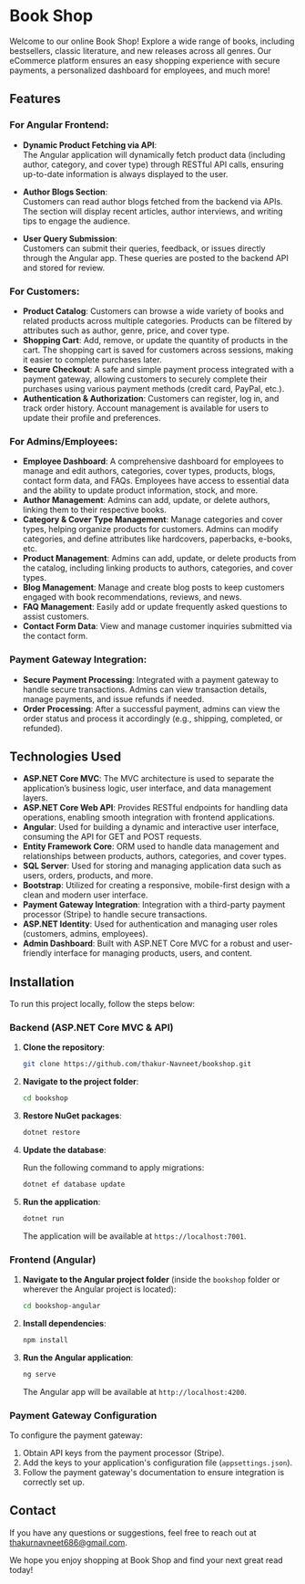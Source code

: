

# Book Shop
Welcome to our online Book Shop! Explore a wide range of books, including bestsellers, classic literature, and new releases across all genres. Our eCommerce platform ensures an easy shopping experience with secure payments, a personalized dashboard for employees, and much more!

## Features

### For Angular Frontend:

-   **Dynamic Product Fetching via API**:  
    The Angular application will dynamically fetch product data (including author, category, and cover type) through RESTful API calls, ensuring up-to-date information is always displayed to the user.
    
-   **Author Blogs Section**:  
    Customers can read author blogs fetched from the backend via APIs. The section will display recent articles, author interviews, and writing tips to engage the audience.
    
-   **User Query Submission**:  
    Customers can submit their queries, feedback, or issues directly through the Angular app. These queries are posted to the backend API and stored for review.
    
### For Customers:

- **Product Catalog**: Customers can browse a wide variety of books and related products across multiple categories. Products can be filtered by attributes such as author, genre, price, and cover type.
- **Shopping Cart**: Add, remove, or update the quantity of products in the cart. The shopping cart is saved for customers across sessions, making it easier to complete purchases later.
- **Secure Checkout**: A safe and simple payment process integrated with a payment gateway, allowing customers to securely complete their purchases using various payment methods (credit card, PayPal, etc.).
- **Authentication & Authorization**: Customers can register, log in, and track order history. Account management is available for users to update their profile and preferences.

### For Admins/Employees:

- **Employee Dashboard**: A comprehensive dashboard for employees to manage and edit authors, categories, cover types, products, blogs, contact form data, and FAQs. Employees have access to essential data and the ability to update product information, stock, and more.
- **Author Management**: Admins can add, update, or delete authors, linking them to their respective books.
- **Category & Cover Type Management**: Manage categories and cover types, helping organize products for customers. Admins can modify categories, and define attributes like hardcovers, paperbacks, e-books, etc.
- **Product Management**: Admins can add, update, or delete products from the catalog, including linking products to authors, categories, and cover types.
- **Blog Management**: Manage and create blog posts to keep customers engaged with book recommendations, reviews, and news.
- **FAQ Management**: Easily add or update frequently asked questions to assist customers.
- **Contact Form Data**: View and manage customer inquiries submitted via the contact form.

### Payment Gateway Integration:

- **Secure Payment Processing**: Integrated with a payment gateway to handle secure transactions. Admins can view transaction details, manage payments, and issue refunds if needed.
- **Order Processing**: After a successful payment, admins can view the order status and process it accordingly (e.g., shipping, completed, or refunded).

## Technologies Used  

- **ASP.NET Core MVC**: The MVC architecture is used to separate the application’s business logic, user interface, and data management layers.  
- **ASP.NET Core Web API**: Provides RESTful endpoints for handling data operations, enabling smooth integration with frontend applications.  
- **Angular**: Used for building a dynamic and interactive user interface, consuming the API for GET and POST requests.  
- **Entity Framework Core**: ORM used to handle data management and relationships between products, authors, categories, and cover types.  
- **SQL Server**: Used for storing and managing application data such as users, orders, products, and more.  
- **Bootstrap**: Utilized for creating a responsive, mobile-first design with a clean and modern user interface.  
- **Payment Gateway Integration**: Integration with a third-party payment processor (Stripe) to handle secure transactions.  
- **ASP.NET Identity**: Used for authentication and managing user roles (customers, admins, employees).  
- **Admin Dashboard**: Built with ASP.NET Core MVC for a robust and user-friendly interface for managing products, users, and content.

## Installation  

To run this project locally, follow the steps below:  

### **Backend (ASP.NET Core MVC & API)**  

1. **Clone the repository**:  

    ```bash
    git clone https://github.com/thakur-Navneet/bookshop.git
    ```  

2. **Navigate to the project folder**:  

    ```bash
    cd bookshop
    ```  

3. **Restore NuGet packages**:  

    ```bash
    dotnet restore
    ```  

4. **Update the database**:  

    Run the following command to apply migrations:  

    ```bash
    dotnet ef database update
    ```  

5. **Run the application**:  

    ```bash
    dotnet run
    ```  

    The application will be available at `https://localhost:7001`.  

### **Frontend (Angular)**  

1. **Navigate to the Angular project folder** (inside the `bookshop` folder or wherever the Angular project is located):  

    ```bash
    cd bookshop-angular
    ```  

2. **Install dependencies**:  

    ```bash
    npm install
    ```  

3. **Run the Angular application**:  

    ```bash
    ng serve
    ```  

    The Angular app will be available at `http://localhost:4200`.  

### Payment Gateway Configuration

To configure the payment gateway:

1. Obtain API keys from the payment processor (Stripe).
2. Add the keys to your application's configuration file (`appsettings.json`).
3. Follow the payment gateway's documentation to ensure integration is correctly set up.

## Contact

If you have any questions or suggestions, feel free to reach out at [thakurnavneet686@gmail.com](mailto:thakurnavneet686@gmail.com).

We hope you enjoy shopping at Book Shop and find your next great read today!